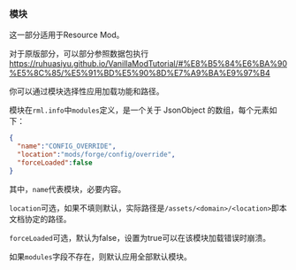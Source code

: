 ### 模块

这一部分适用于Resource Mod。

对于原版部分，可以部分参照数据包执行 <https://ruhuasiyu.github.io/VanillaModTutorial/#%E8%B5%84%E6%BA%90%E5%8C%85/%E5%91%BD%E5%90%8D%E7%A9%BA%E9%97%B4>

你可以通过模块选择性应用加载功能和路径。

模块在`rml.info`中`modules`定义，是一个关于 JsonObject 的数组，每个元素如下：
```json
{
  "name":"CONFIG_OVERRIDE",
  "location":"mods/forge/config/override",
  "forceLoaded":false
}
```

其中，`name`代表模块，必要内容。

`location`可选，如果不填则默认，实际路径是`/assets/<domain>/<location>`即本文档协定的路径。

`forceLoaded`可选，默认为false，设置为true可以在该模块加载错误时崩溃。

如果`modules`字段不存在，则默认应用全部默认模块。